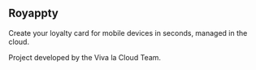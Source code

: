 Royappty
--------------
Create your loyalty card for mobile devices in seconds, managed in the cloud.

Project developed by the Viva la Cloud Team.
